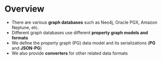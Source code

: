 # Overview

* There are various **graph databases** such as Neo4j, Oracle PGX, Amazon Neptune, etc.
* Different graph databases use different **property graph models and formats**
* We define the property graph (PG) data model and its serializations (**PG** and **JSON-PG**)
* We also provide **converters** for other related data formats
